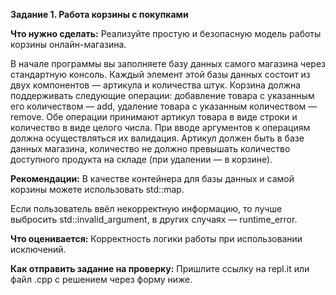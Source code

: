 **Задание 1. Работа корзины с покупками**

**Что нужно сделать:**
Реализуйте простую и безопасную модель работы корзины онлайн-магазина.

В начале программы вы заполняете базу данных самого магазина через стандартную консоль. Каждый элемент этой базы данных состоит из двух компонентов — артикула и количества штук.
Корзина должна поддерживать следующие операции: добавление товара с указанным его количеством — add, удаление товара с указанным количеством — remove. Обе операции принимают артикул товара в виде строки и количество в виде целого числа.
При вводе аргументов к операциям должна осуществляться их валидация. Артикул должен быть в базе данных магазина, количество не должно превышать количество доступного продукта на складе (при удалении — в корзине).

**Рекомендации:**
В качестве контейнера для базы данных и самой корзины можете использовать std::map.

Если пользователь ввёл некорректную информацию, то лучше выбросить std::invalid_argument, в других случаях — runtime_error.

**Что оценивается:**
Корректность логики работы при использовании исключений.

**Как отправить задание на проверку:**
Пришлите ссылку на repl.it или файл .срр с решением через форму ниже.